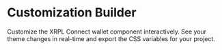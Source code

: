 # Customization Builder

Customize the XRPL Connect wallet component interactively. See your theme changes in real-time and export the CSS variables for your project.

<script setup>
import ThemeBuilder from './components/ThemeBuilder.vue'
</script>

<ClientOnly>
  <ThemeBuilder />
</ClientOnly>
